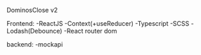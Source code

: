 DominosClose v2

Frontend:
-ReactJS
-Context(+useReducer)
-Typescript
-SCSS
-Lodash(Debounce)
-React router dom

backend:
-mockapi
